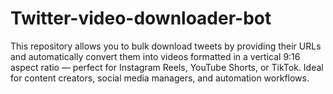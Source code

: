# Twitter-video-downloader-bot
This repository allows you to bulk download tweets by providing their URLs and automatically convert them into videos formatted in a vertical 9:16 aspect ratio — perfect for Instagram Reels, YouTube Shorts, or TikTok. Ideal for content creators, social media managers, and automation workflows.
